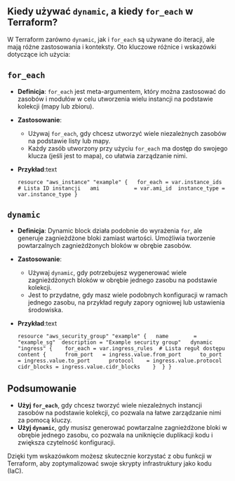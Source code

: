 ## Kiedy używać `dynamic`, a kiedy `for_each` w Terraform?

W Terraform zarówno `dynamic`, jak i `for_each` są używane do iteracji, ale mają różne zastosowania i konteksty. Oto kluczowe różnice i wskazówki dotyczące ich użycia:

## `for_each`

- **Definicja**: `for_each` jest meta-argumentem, który można zastosować do zasobów i modułów w celu utworzenia wielu instancji na podstawie kolekcji (mapy lub zbioru).
- **Zastosowanie**:
    
    - Używaj `for_each`, gdy chcesz utworzyć wiele niezależnych zasobów na podstawie listy lub mapy.
    - Każdy zasób utworzony przy użyciu `for_each` ma dostęp do swojego klucza (jeśli jest to mapa), co ułatwia zarządzanie nimi.
    
- **Przykład**:text
    
    `resource "aws_instance" "example" {   for_each = var.instance_ids  # Lista ID instancji   ami           = var.ami_id  instance_type = var.instance_type }`
    

## `dynamic`

- **Definicja**: Dynamic block działa podobnie do wyrażenia `for`, ale generuje zagnieżdżone bloki zamiast wartości. Umożliwia tworzenie powtarzalnych zagnieżdżonych bloków w obrębie zasobów.
- **Zastosowanie**:
    
    - Używaj `dynamic`, gdy potrzebujesz wygenerować wiele zagnieżdżonych bloków w obrębie jednego zasobu na podstawie kolekcji.
    - Jest to przydatne, gdy masz wiele podobnych konfiguracji w ramach jednego zasobu, na przykład reguły zapory ogniowej lub ustawienia środowiska.
    
- **Przykład**:text
    
    `resource "aws_security_group" "example" {   name        = "example_sg"  description = "Example security group"   dynamic "ingress" {    for_each = var.ingress_rules  # Lista reguł dostępu     content {      from_port   = ingress.value.from_port      to_port     = ingress.value.to_port      protocol    = ingress.value.protocol      cidr_blocks = ingress.value.cidr_blocks    }  } }`
    

## Podsumowanie

- **Użyj `for_each`**, gdy chcesz tworzyć wiele niezależnych instancji zasobów na podstawie kolekcji, co pozwala na łatwe zarządzanie nimi za pomocą kluczy.
- **Użyj `dynamic`**, gdy musisz generować powtarzalne zagnieżdżone bloki w obrębie jednego zasobu, co pozwala na uniknięcie duplikacji kodu i zwiększa czytelność konfiguracji.

Dzięki tym wskazówkom możesz skutecznie korzystać z obu funkcji w Terraform, aby zoptymalizować swoje skrypty infrastruktury jako kodu (IaC).
